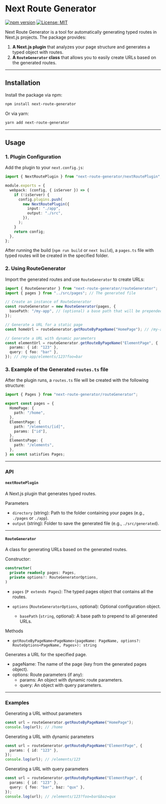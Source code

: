 # Next Route Generator

[![npm version](https://img.shields.io/npm/v/next-route-generator)](https://www.npmjs.com/package/next-route-generator)
[![License: MIT](https://img.shields.io/badge/License-MIT-blue.svg)](https://opensource.org/licenses/MIT)

Next Route Generator is a tool for automatically generating typed routes in Next.js projects. The package provides:

1. **A Next.js plugin** that analyzes your page structure and generates a typed object with routes.
2. **A `RouteGenerator` class** that allows you to easily create URLs based on the generated routes.

---

## Installation

Install the package via npm:

```bash
npm install next-route-generator
```

Or via yarn:

```bash
yarn add next-route-generator
```

---

## Usage

### 1. Plugin Configuration

Add the plugin to your `next.config.js`:

```typescript
import { NextRoutePlugin } from "next-route-generator/nextRoutePlugin";

module.exports = {
  webpack: (config, { isServer }) => {
    if (!isServer) {
      config.plugins.push(
        new NextRoutePlugin({
          input: "./app",
          output: "./src",
        }),
      );
    }
    return config;
  },
};
```

After running the build (`npm run build` or `next build`), a `pages.ts` file with typed routes will be created in the specified folder.

### 2. Using RouteGenerator

Import the generated routes and use `RouteGenerator` to create URLs:

```typescript
import { RouteGenerator } from "next-route-generator/routeGenerator";
import { pages } from "../src/pages"; // The generated file

// Create an instance of RouteGenerator
const routeGenerator = new RouteGenerator(pages, {
  basePath: "/my-app", // (optional) a base path that will be prepended to all generated routes
});

// Generate a URL for a static page
const homeUrl = routeGenerator.getRouteByPageName("HomePage"); // /my-app/home

// Generate a URL with dynamic parameters
const elementUrl = routeGenerator.getRouteByPageName("ElementPage", {
  params: { id: "123" },
  query: { foo: "bar" },
}); // /my-app/elements/123?foo=bar
```

### 3. Example of the Generated `routes.ts` file

After the plugin runs, a `routes.ts` file will be created with the following structure:

```typescript
import { Pages } from "next-route-generator/routeGenerator";

export const pages = {
  HomePage: {
    path: "/home",
  },
  ElementPage: {
    path: "/elements/[id]",
    params: ["id"],
  },
  ElementsPage: {
    path: "/elements",
  },
} as const satisfies Pages;
```

---

### API

#### `nextRoutePlugin`

A Next.js plugin that generates typed routes.

Parameters

- `directory` (string): Path to the folder containing your pages (e.g., `./pages` or `./app`).
- `output` (string): Folder to save the generated file (e.g., `./src/generated`).

---

#### `RouteGenerator`

A class for generating URLs based on the generated routes.

Constructor:

```typescript
constructor(
  private readonly pages: Pages,
  private options?: RouteGeneratorOptions,
)
```

- `pages` (`P extends Pages`): The typed pages object that contains all the routes.

- `options` (`RouteGeneratorOptions`, optional): Optional configuration object.

  - `basePath` (`string`, optional): A base path to prepend to all generated URLs.

Methods

- `getRouteByPageName<PageName>(pageName: PageName, options?: RouteOptions<PageName, Pages>): string`

Generates a URL for the specified page.

- pageName: The name of the page (key from the generated pages object).
- options: Route parameters (if any):
  - params: An object with dynamic route parameters.
  - query: An object with query parameters.

---

### Examples

Generating a URL without parameters

```typescript
const url = routeGenerator.getRouteByPageName("HomePage");
console.log(url); // /home
```

Generating a URL with dynamic parameters

```typescript
const url = routeGenerator.getRouteByPageName("ElementPage", {
  params: { id: "123" },
});
console.log(url); // /elements/123
```

Generating a URL with query parameters

```typescript
const url = routeGenerator.getRouteByPageName("ElementPage", {
  params: { id: "123" },
  query: { foo: "bar", baz: "qux" },
});
console.log(url); // /elements/123?foo=bar&baz=qux
```
